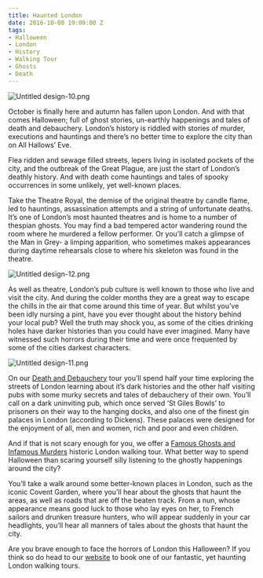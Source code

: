 ```yaml
---
title: Haunted London
date: 2016-10-08 19:00:00 Z
tags:
- Halloween
- London
- History
- Walking Tour
- Ghosts
- Death
---
```


![Untitled design-10.png](/uploads/Untitled%20design-10.png)

October is finally here and autumn has fallen upon London. And with that comes Halloween; full of ghost stories, un-earthly happenings and tales of death and debauchery. London’s history is riddled with stories of murder, executions and hauntings and there’s no better time to explore the city than on All Hallows’ Eve.

Flea ridden and sewage filled streets, lepers living in isolated pockets of the city, and the outbreak of the Great Plague, are just the start of London’s deathly history. And with death come hauntings and tales of spooky occurrences in some unlikely, yet well-known places. 

Take the Theatre Royal, the demise of the original theatre by candle flame, led to hauntings, assassination attempts and a string of unfortunate deaths. It’s one of London’s most haunted theatres and is home to a number of thespian ghosts. You may find a bad tempered actor wandering round the room where he murdered a fellow performer. Or you’ll catch a glimpse of the Man in Grey- a limping apparition, who sometimes makes appearances during daytime rehearsals close to where his skeleton was found in the theatre. 

![Untitled design-12.png](/uploads/Untitled%20design-12.png)

As well as theatre, London’s pub culture is well known to those who live and visit the city. And during the colder months they are a great way to escape the chills in the air that come around this time of year. But whilst you’ve been idly nursing a pint, have you ever thought about the history behind your local pub? Well the truth may shock you, as some of the cities drinking holes have darker histories than you could have ever imagined. Many have witnessed such horrors during their time and were once frequented by some of the cities darkest characters. 

![Untitled design-11.png](/uploads/Untitled%20design-11.png)

On our [Death and Debauchery](http://www.insider-london.co.uk/tours/the-death-and-debauchery-tour/) tour you’ll spend half your time exploring the streets of London learning about it’s dark histories and the other half visiting pubs with some murky secrets and tales of debauchery of their own. You’ll call on a dark uninviting pub, which once served ‘St Giles Bowls’ to prisoners on their way to the hanging docks, and also one of the finest gin palaces in London (according to Dickens). These palaces were designed for the enjoyment of all, men and women, rich and poor and even children. 

And if that is not scary enough for you, we offer a [Famous Ghosts and Infamous Murders](http://www.insider-london.co.uk/tours/famous-ghosts-and-infamous-murders/) historic London walking tour. What better way to spend Halloween than scaring yourself silly listening to the ghostly happenings around the city? 

You’ll take a walk around some better-known places in London, such as the iconic Covent Garden, where you’ll hear about the ghosts that haunt the areas, as well as roads that are off the beaten track. From a nun, whose appearance means good luck to those who lay eyes on her, to French sailors and drunken treasure hunters, who will appear suddenly in your car headlights, you’ll hear all manners of tales about the ghosts that haunt the city. 

Are you brave enough to face the horrors of London this Halloween? If you think so do head to our [website](http://www.insider-london.co.uk) to book one of our fantastic, yet haunting London walking tours. 

